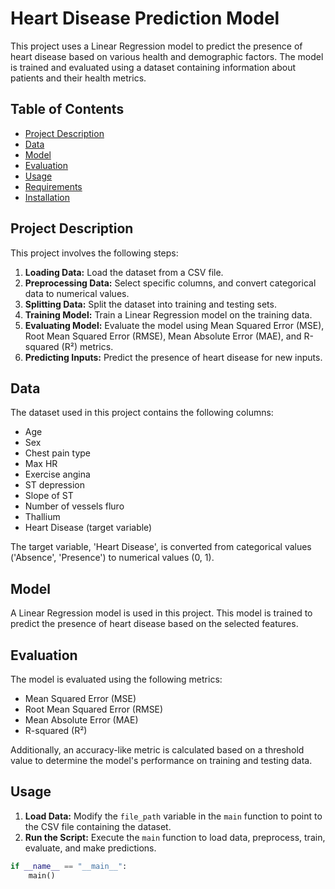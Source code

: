 # Heart Disease Prediction Model

This project uses a Linear Regression model to predict the presence of heart disease based on various health and demographic factors. The model is trained and evaluated using a dataset containing information about patients and their health metrics.

## Table of Contents

- [Project Description](#project-description)
- [Data](#data)
- [Model](#model)
- [Evaluation](#evaluation)
- [Usage](#usage)
- [Requirements](#requirements)
- [Installation](#installation)

## Project Description

This project involves the following steps:
1. **Loading Data:** Load the dataset from a CSV file.
2. **Preprocessing Data:** Select specific columns, and convert categorical data to numerical values.
3. **Splitting Data:** Split the dataset into training and testing sets.
4. **Training Model:** Train a Linear Regression model on the training data.
5. **Evaluating Model:** Evaluate the model using Mean Squared Error (MSE), Root Mean Squared Error (RMSE), Mean Absolute Error (MAE), and R-squared (R²) metrics.
6. **Predicting Inputs:** Predict the presence of heart disease for new inputs.

## Data

The dataset used in this project contains the following columns:
- Age
- Sex
- Chest pain type
- Max HR
- Exercise angina
- ST depression
- Slope of ST
- Number of vessels fluro
- Thallium
- Heart Disease (target variable)

The target variable, 'Heart Disease', is converted from categorical values ('Absence', 'Presence') to numerical values (0, 1).

## Model

A Linear Regression model is used in this project. This model is trained to predict the presence of heart disease based on the selected features.

## Evaluation

The model is evaluated using the following metrics:
- Mean Squared Error (MSE)
- Root Mean Squared Error (RMSE)
- Mean Absolute Error (MAE)
- R-squared (R²)

Additionally, an accuracy-like metric is calculated based on a threshold value to determine the model's performance on training and testing data.

## Usage

1. **Load Data:** Modify the `file_path` variable in the `main` function to point to the CSV file containing the dataset.
2. **Run the Script:** Execute the `main` function to load data, preprocess, train, evaluate, and make predictions.

```python
if __name__ == "__main__":
    main()
